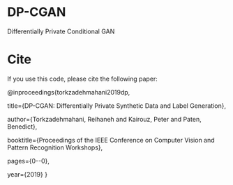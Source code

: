 # DP-CGAN
Differentially Private Conditional GAN

# Cite
If you use this code, please cite the following paper:

@inproceedings{torkzadehmahani2019dp,

  title={DP-CGAN: Differentially Private Synthetic Data and Label Generation},
  
  author={Torkzadehmahani, Reihaneh and Kairouz, Peter and Paten, Benedict},
  
  booktitle={Proceedings of the IEEE Conference on Computer Vision and Pattern Recognition Workshops},
  
  pages={0--0},
  
  year={2019}
}
